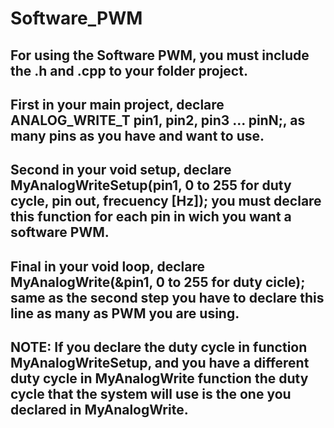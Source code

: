 # Software_PWM
## For using the Software PWM, you must include the .h and .cpp to your folder project.
## First in your main project, declare ANALOG_WRITE_T pin1, pin2, pin3 ... pinN;, as many pins as you have and want to use.
## Second in your void setup, declare MyAnalogWriteSetup(pin1, 0 to 255 for duty cycle, pin out, frecuency [Hz]); you must declare this function for each pin in wich you want a software PWM.
## Final in your void loop, declare MyAnalogWrite(&pin1, 0 to 255 for duty cicle); same as the second step you have to declare this line as many as PWM you are using.

## NOTE: If you declare the duty cycle in function MyAnalogWriteSetup, and you have a different duty cycle in MyAnalogWrite function the duty cycle that the system will use is the one you declared in MyAnalogWrite.
